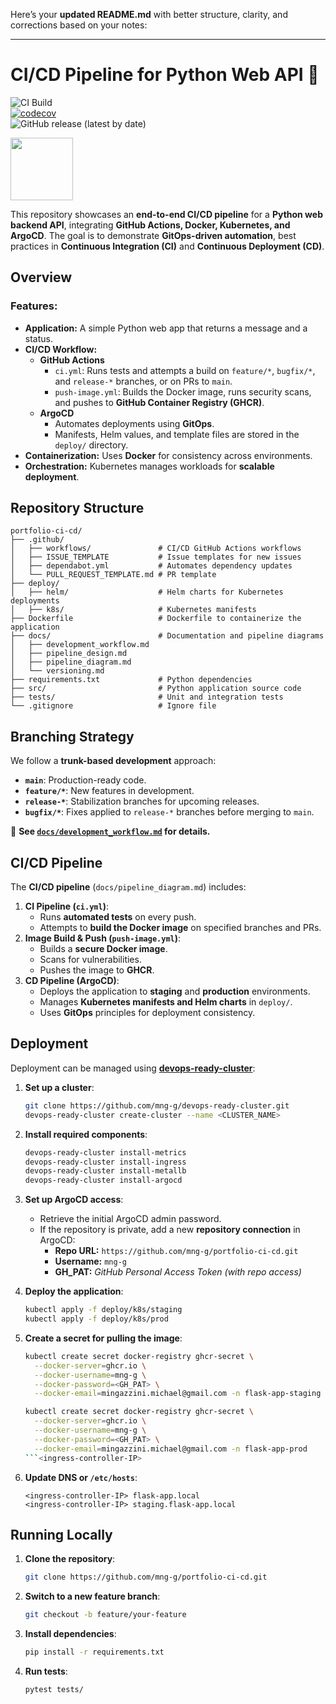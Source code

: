 Here’s your **updated README.md** with better structure, clarity, and corrections based on your notes:  

---

# CI/CD Pipeline for Python Web API 🚀  

![CI Build](https://github.com/mng-g/portfolio-ci-cd/actions/workflows/ci.yml/badge.svg)  
[![codecov](https://codecov.io/gh/mng-g/portfolio-ci-cd/branch/main/graph/badge.svg)](https://codecov.io/gh/mng-g/portfolio-ci-cd)  
![GitHub release (latest by date)](https://img.shields.io/github/v/release/mng-g/portfolio-ci-cd)  

<img src="https://www.mabl.com/hubfs/CICDBlog.png" width="100">  

This repository showcases an **end-to-end CI/CD pipeline** for a **Python web backend API**, integrating **GitHub Actions, Docker, Kubernetes, and ArgoCD**. The goal is to demonstrate **GitOps-driven automation**, best practices in **Continuous Integration (CI)** and **Continuous Deployment (CD)**.

## Overview  

### Features:  

- **Application:** A simple Python web app that returns a message and a status.  
- **CI/CD Workflow:**  
  - **GitHub Actions**  
    - `ci.yml`: Runs tests and attempts a build on `feature/*`, `bugfix/*`, and `release-*` branches, or on PRs to `main`.  
    - `push-image.yml`: Builds the Docker image, runs security scans, and pushes to **GitHub Container Registry (GHCR)**.  
  - **ArgoCD**  
    - Automates deployments using **GitOps**.  
    - Manifests, Helm values, and template files are stored in the `deploy/` directory.  
- **Containerization:** Uses **Docker** for consistency across environments.  
- **Orchestration:** Kubernetes manages workloads for **scalable deployment**.  

## Repository Structure  

```
portfolio-ci-cd/
├── .github/
│   ├── workflows/               # CI/CD GitHub Actions workflows
│   ├── ISSUE_TEMPLATE           # Issue templates for new issues
│   ├── dependabot.yml           # Automates dependency updates
│   └── PULL_REQUEST_TEMPLATE.md # PR template
├── deploy/
│   ├── helm/                    # Helm charts for Kubernetes deployments
│   ├── k8s/                     # Kubernetes manifests
├── Dockerfile                   # Dockerfile to containerize the application
├── docs/                        # Documentation and pipeline diagrams
│   ├── development_workflow.md
│   ├── pipeline_design.md
│   ├── pipeline_diagram.md
│   └── versioning.md
├── requirements.txt             # Python dependencies
├── src/                         # Python application source code
├── tests/                       # Unit and integration tests
└── .gitignore                   # Ignore file
```

## Branching Strategy  

We follow a **trunk-based development** approach:  

- **`main`**: Production-ready code.  
- **`feature/*`**: New features in development.  
- **`release-*`**: Stabilization branches for upcoming releases.  
- **`bugfix/*`**: Fixes applied to `release-*` branches before merging to `main`.  

📌 **See [`docs/development_workflow.md`](docs/development_workflow.md) for details.**  

## CI/CD Pipeline  

The **CI/CD pipeline** (`docs/pipeline_diagram.md`) includes:  

1. **CI Pipeline (`ci.yml`)**:  
   - Runs **automated tests** on every push.  
   - Attempts to **build the Docker image** on specified branches and PRs.  
2. **Image Build & Push (`push-image.yml`)**:  
   - Builds a **secure Docker image**.  
   - Scans for vulnerabilities.  
   - Pushes the image to **GHCR**.  
3. **CD Pipeline (ArgoCD)**:  
   - Deploys the application to **staging** and **production** environments.  
   - Manages **Kubernetes manifests and Helm charts** in `deploy/`.  
   - Uses **GitOps** principles for deployment consistency.  

## Deployment  

Deployment can be managed using **[devops-ready-cluster](https://github.com/mng-g/devops-ready-cluster)**:  

1. **Set up a cluster**:  
   ```bash
   git clone https://github.com/mng-g/devops-ready-cluster.git
   devops-ready-cluster create-cluster --name <CLUSTER_NAME>
   ```
2. **Install required components**:  
   ```bash
   devops-ready-cluster install-metrics
   devops-ready-cluster install-ingress
   devops-ready-cluster install-metallb
   devops-ready-cluster install-argocd
   ```
3. **Set up ArgoCD access**:  
   - Retrieve the initial ArgoCD admin password.  
   - If the repository is private, add a new **repository connection** in ArgoCD:  
     - **Repo URL:** `https://github.com/mng-g/portfolio-ci-cd.git`  
     - **Username:** `mng-g`  
     - **GH_PAT:** _GitHub Personal Access Token (with repo access)_  

4. **Deploy the application**:  
   ```bash
   kubectl apply -f deploy/k8s/staging
   kubectl apply -f deploy/k8s/prod
   ```

5. **Create a secret for pulling the image**:  
   ```bash
   kubectl create secret docker-registry ghcr-secret \
     --docker-server=ghcr.io \
     --docker-username=mng-g \
     --docker-password=<GH_PAT> \
     --docker-email=mingazzini.michael@gmail.com -n flask-app-staging

   kubectl create secret docker-registry ghcr-secret \
     --docker-server=ghcr.io \
     --docker-username=mng-g \
     --docker-password=<GH_PAT> \
     --docker-email=mingazzini.michael@gmail.com -n flask-app-prod
   ```<ingress-controller-IP>

6. **Update DNS or `/etc/hosts`**:  
   ```
   <ingress-controller-IP> flask-app.local
   <ingress-controller-IP> staging.flask-app.local
   ```

## Running Locally  

1. **Clone the repository**:  
   ```bash
   git clone https://github.com/mng-g/portfolio-ci-cd.git
   ```
2. **Switch to a new feature branch**:  
   ```bash
   git checkout -b feature/your-feature
   ```
3. **Install dependencies**:  
   ```bash
   pip install -r requirements.txt
   ```
4. **Run tests**:  
   ```bash
   pytest tests/
   ```
